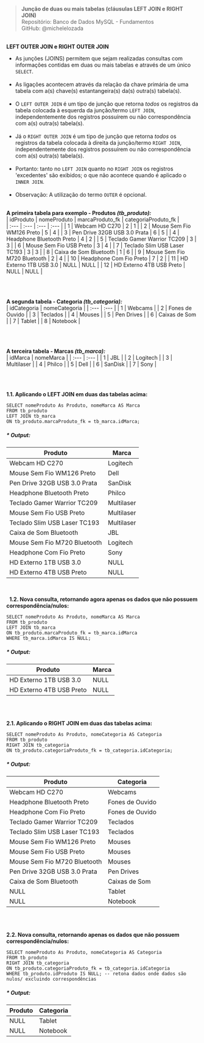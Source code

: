 > **Junção de duas ou mais tabelas (cláusulas LEFT JOIN e RIGHT JOIN)**     
> Repositório: Banco de Dados MySQL - Fundamentos    
> GitHub: @michelelozada
&nbsp;
     
&nbsp;  
**LEFT OUTER JOIN e RIGHT OUTER JOIN**  
- As junções (JOINS) permitem que sejam realizadas consultas com informações contidas em duas ou mais tabelas e através de um único `SELECT`.  
&nbsp;  
- As ligações acontecem através da relação da chave primária de uma tabela com a(s) chave(s) estantangeira(s) da(s) outra(s) tabela(s).  
&nbsp;  
- O `LEFT OUTER JOIN` é um tipo de junção que retorna *todos* os registros da tabela colocada à esquerda da junção/termo `LEFT JOIN`, 
independentemente dos registros possuírem ou não correspondência com a(s) outra(s) tabela(s).   
&nbsp;  
- Já o `RIGHT OUTER JOIN` é um tipo de junção que retorna *todos* os registros da tabela colocada à direita da junção/termo `RIGHT JOIN`,
independentemente dos registros possuírem ou não correspondência com a(s) outra(s) tabela(s).  
&nbsp;  
- Portanto: tanto no `LEFT JOIN` quanto no `RIGHT JOIN` os registros 'excedentes' são exibidos; o que não acontece quando é aplicado o `INNER JOIN`.  
&nbsp;  
- Observação: A utilização do termo `OUTER` é opcional.
&nbsp;
     
&nbsp;  
**A primeira tabela para exemplo - Produtos *(tb_produto):***  
| idProduto | nomeProduto   			   | marcaProduto_fk | categoriaProduto_fk |	
| :---		| :---		    			   | :---		     | :---					|
| 1			| Webcam HD C270			   | 2				 |	1					|
| 2			| Mouse Sem Fio WM126 Preto	   | 5				 |	4					|
| 3			| Pen Drive 32GB USB 3.0 Prata | 6			     |	5					|
| 4			| Headphone Bluetooth Preto	   | 4				 |	2					|
| 5			| Teclado Gamer Warrior TC209  | 3				 |	3					|
| 6			| Mouse Sem Fio USB Preto	   | 3			     |	4					|
| 7			| Teclado Slim USB Laser TC193 | 3			     |	3					|
| 8			| Caixa de Som Bluetooth	   | 1				 | 	6					|
| 9			| Mouse Sem Fio M720 Bluetooth | 2				 |	4					|
| 10		| Headphone Com Fio Preto	   | 7				 |	2					|
| 11		| HD Externo 1TB USB 3.0 	   | NULL	         |	NULL				|
| 12		| HD Externo 4TB USB Preto 	   | NULL	         |	NULL				|

&nbsp; 

&nbsp;  
**A segunda tabela - Categoria *(tb_categoria):***  
| idCategoria | nomeCategoria   |
| :---		  |	:---		    |
| 1			  |	Webcams			|
| 2	          | Fones de Ouvido |
| 3			  | Teclados        |
| 4			  | Mouses			|
| 5			  | Pen Drives      |
| 6			  | Caixas de Som   |
| 7			  | Tablet          |
| 8			  | Notebook		|

&nbsp; 

&nbsp;  
**A terceira tabela - Marcas *(tb_marca):***  
| idMarca 	  | nomeMarca       |
| :---		  |	:---		    |
| 1			  |	JBL	            |
| 2	          | Logitech        |
| 3	          | Multilaser      |
| 4	          | Philco          |
| 5	          | Dell            |
| 6	          | SanDisk         |
| 7	          | Sony            |

&nbsp;

&nbsp;  
**1.1. Aplicando o LEFT JOIN em duas das tabelas acima:**   
```mysql
SELECT nomeProduto As Produto, nomeMarca AS Marca
FROM tb_produto
LEFT JOIN tb_marca
ON tb_produto.marcaProduto_fk = tb_marca.idMarca;
```
##### * Output:
| Produto 			           | Marca 			 |
| ----		                   | ----            |
| Webcam HD C270			   | Logitech        |
| Mouse Sem Fio WM126 Preto	   | Dell            |
| Pen Drive 32GB USB 3.0 Prata | SanDisk         |
| Headphone Bluetooth Preto	   | Philco          |
| Teclado Gamer Warrior TC209  | Multilaser      |
| Mouse Sem Fio USB Preto	   | Multilaser      |
| Teclado Slim USB Laser TC193 | Multilaser      |
| Caixa de Som Bluetooth	   | JBL             |
| Mouse Sem Fio M720 Bluetooth | Logitech        |
| Headphone Com Fio Preto	   | Sony            | 
| HD Externo 1TB USB 3.0 	   | NULL            |
| HD Externo 4TB USB Preto 	   | NULL            |

&nbsp;

&nbsp; 
**1.2. Nova consulta, retornando agora apenas os dados que não possuem correspondência/nulos:**
```mysql
SELECT nomeProduto As Produto, nomeMarca AS Marca
FROM tb_produto
LEFT JOIN tb_marca
ON tb_produto.marcaProduto_fk = tb_marca.idMarca
WHERE tb_marca.idMarca IS NULL; 
```

##### * Output:
| Produto 			       | Marca |
| ----		               | ----  |
| HD Externo 1TB USB 3.0   | NULL  |   	
| HD Externo 4TB USB Preto | NULL  |

&nbsp;

&nbsp;  
**2.1. Aplicando o RIGHT JOIN em duas das tabelas acima:**   
```mysql
SELECT nomeProduto As Produto, nomeCategoria AS Categoria
FROM tb_produto
RIGHT JOIN tb_categoria
ON tb_produto.categoriaProduto_fk = tb_categoria.idCategoria;
```
##### * Output:
| Produto 			           | Categoria		 |
| ----		                   | ----            |
| Webcam HD C270			   | Webcams         |
| Headphone Bluetooth Preto	   | Fones de Ouvido |
| Headphone Com Fio Preto	   | Fones de Ouvido |
| Teclado Gamer Warrior TC209  | Teclados        |
| Teclado Slim USB Laser TC193 | Teclados        |
| Mouse Sem Fio WM126 Preto	   | Mouses          |
| Mouse Sem Fio USB Preto	   | Mouses          |
| Mouse Sem Fio M720 Bluetooth | Mouses          |
| Pen Drive 32GB USB 3.0 Prata | Pen Drives      |
| Caixa de Som Bluetooth	   | Caixas de Som   |
| NULL					   	   | Tablet		     |
| NULL					       | Notebook        |

&nbsp;

&nbsp;  
**2.2. Nova consulta, retornando apenas os dados que não possuem correspondência/nulos:**
```mysql
SELECT nomeProduto As Produto, nomeCategoria AS Categoria
FROM tb_produto
RIGHT JOIN tb_categoria
ON tb_produto.categoriaProduto_fk = tb_categoria.idCategoria
WHERE tb_produto.idProduto IS NULL; -- retona dados onde dados são nulos/ excluindo correspondências
```
##### * Output:
| Produto | Categoria |
| ----	  | ----      |
| NULL 	  | Tablet	  |   	
| NULL    | Notebook  |